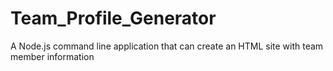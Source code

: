 # Team_Profile_Generator
A Node.js command line application that can create an HTML site with team member information
